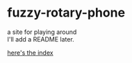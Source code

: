 # fuzzy-rotary-phone
a site for playing around  
I'll add a README later.  

 <a href="https://fwedwicdedwick.github.io/fuzzy-rotary-phone/index.html">here's the index</a>  
 
